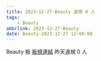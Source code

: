 ```yaml
---
title: 2023-12-27-Beauty 違規 0 人
tags:
    - Beauty
abbrlink: 2023-12-27-Beauty
date: Beauty-2023-12-27 12:00:00
---
```

Beauty 板 [板規連結](https://www.ptt.cc/bbs/Beauty/M.1630069980.A.84B.html)
昨天違規 0 人
